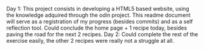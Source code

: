 Day 1:
This project consists in developing a HTML5 based website, using the knowledge adquired through the odin project.
This readme document will serve as a registration of my progress (besides commits) and as a self reflection tool.
Could conclude the home page + 1 recipe today, besides paving the road for the next 2 recipes.
Day 2:
Could complete the rest of the exercise easily, the other 2 recipes were really not a struggle at all.